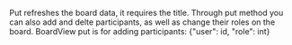 Put refreshes the board data, it requires the title. Through put method you can also add and delte participants, as well as change their roles on the board.
BoardView put is for adding participants: {"user": id, "role": int}
